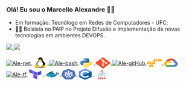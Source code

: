 ### Olá! Eu sou o Marcello Alexandre 👋🏽
- Em formação: Tecnólogo em Redes de Computadores - UFC; 
- 👨‍💻 Bolsista no PAIP no Projeto Difusão e implementação de novas tecnologias em ambientes DEVOPS.


<div>
  <a href="https://github.com/marcelloale">
  <img height="180em" src="https://github-readme-stats.vercel.app/api?username=marcelloale&show_icons=true&theme=dark&include_all_commits=true&count_private=true"/>
  <img height="180em" src="https://github-readme-stats.vercel.app/api/top-langs/?username=marcelloale&layout=compact&langs_count=7&theme=dark"/>
</div>

<div style="display: inline_block"><br>
  <img align="center" alt="Ale-net" height="30" width="40" src="https://img.icons8.com/nolan/344/thin-client.png">
  <img align="center" alt="Ale-tux" height="30" width="40" src="https://raw.githubusercontent.com/devicons/devicon/master/icons/linux/linux-original.svg">
  <img align="center" alt="Ale-bash" height="30" width="40" src="https://img.icons8.com/plasticine/344/bash.png">
  <img align="center" alt="Ale-python" height="30" width="40" src="https://raw.githubusercontent.com/devicons/devicon/master/icons/python/python-original.svg">
  <img align="center" alt="Ale-git" height="30" width="40" src="https://raw.githubusercontent.com/devicons/devicon/master/icons/git/git-original.svg">
  <img align="center" alt="Ale-gitHub" height="30" width="40" src="https://img.icons8.com/color-glass/344/github-2.png">
  <img align="center" alt="Ale-aws" height="30" width="40" src="https://github.com/devicons/devicon/blob/master/icons/amazonwebservices/amazonwebservices-original.svg">
  <img align="center" alt="Ale-gcp" height="30" width="40" src="https://raw.githubusercontent.com/devicons/devicon/master/icons/googlecloud/googlecloud-original.svg">
  <img align="center" alt="Ale-tf" height="30" width="40" src="https://upload.wikimedia.org/wikipedia/commons/thumb/5/5a/Official_YAML_Logo.svg/512px-Official_YAML_Logo.svg.png?20220206165621">
  <img align="center" alt="Ale-tf" height="30" width="40" src="https://github.com/devicons/devicon/blob/master/icons/terraform/terraform-original.svg">
  <img align="center" alt="Ale-docker" height="30" width="40" src="https://github.com/devicons/devicon/blob/master/icons/docker/docker-original.svg">
  <img align="center" alt="Ale-k8s" height="30" width="40" src="https://github.com/devicons/devicon/blob/master/icons/kubernetes/kubernetes-plain.svg">
  <img align="center" alt="Ale-c" height="30" width="40" src="https://raw.githubusercontent.com/devicons/devicon/master/icons/c/c-original.svg">
  <img align="center" alt="Ale-java" height="30" width="40" src="https://github.com/devicons/devicon/blob/master/icons/java/java-original-wordmark.svg">
  
</div>


<!--
**marcelloale/marcelloale** is a ✨ _special_ ✨ repository because its `README.md` (this file) appears on your GitHub profile.

Here are some ideas to get you started:

- 🔭 I’m currently working on ...
- 🌱 I’m currently learning ...
- 👯 I’m looking to collaborate on ...
- 🤔 I’m looking for help with ...
- 💬 Ask me about ...
- 📫 How to reach me: ...
- 😄 Pronouns: ...
- ⚡ Fun fact: ...
-->
